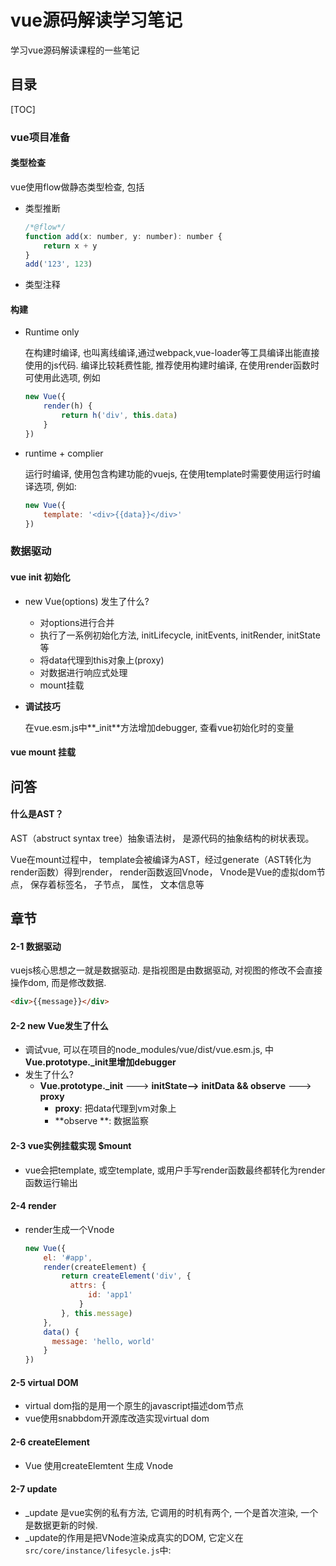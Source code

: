 # vue源码解读学习笔记

学习vue源码解读课程的一些笔记



## 目录

[TOC]



### vue项目准备

#### 类型检查

vue使用flow做静态类型检查, 包括

* 类型推断

  ```js
  /*@flow*/
  function add(x: number, y: number): number {
      return x + y
  }
  add('123', 123)
  ```

* 类型注释



#### 构建

* Runtime only 

  在构建时编译, 也叫离线编译,通过webpack,vue-loader等工具编译出能直接使用的js代码.  编译比较耗费性能, 推荐使用构建时编译, 在使用render函数时可使用此选项, 例如

  ```js
  new Vue({
      render(h) {
          return h('div', this.data)
      }
  })
  ```

* runtime + complier

  运行时编译, 使用包含构建功能的vuejs, 在使用template时需要使用运行时编译选项, 例如:

  ```js
  new Vue({
      template: '<div>{{data}}</div>'
  })
  ```



### 数据驱动

#### vue init 初始化

* new Vue(options) 发生了什么?
  * 对options进行合并
  * 执行了一系例初始化方法, initLifecycle, initEvents, initRender, initState等
  * 将data代理到this对象上(proxy)
  * 对数据进行响应式处理
  * mount挂载

* **调试技巧**

  在vue.esm.js中**_init**方法增加debugger, 查看vue初始化时的变量



#### vue mount 挂载



## 问答

#### 什么是AST？

AST（abstruct syntax tree）抽象语法树， 是源代码的抽象结构的树状表现。

Vue在mount过程中， template会被编译为AST，经过generate（AST转化为render函数）得到render， render函数返回Vnode， Vnode是Vue的虚拟dom节点， 保存着标签名， 子节点， 属性， 文本信息等







## 章节



#### 2-1 数据驱动

vuejs核心思想之一就是数据驱动. 是指视图是由数据驱动, 对视图的修改不会直接操作dom, 而是修改数据.

```html
<div>{{message}}</div>
```





#### 2-2 new Vue发生了什么

* 调试vue, 可以在项目的node_modules/vue/dist/vue.esm.js, 中**Vue.prototype._init里增加debugger**
* 发生了什么?
  * **Vue.prototype._init** ---> **initState-->** **initData && observe**  ---> **proxy**
    * **proxy**: 把data代理到vm对象上
    * **observe **: 数据监察

#### 2-3 vue实例挂载实现 $mount

* vue会把template, 或空template, 或用户手写render函数最终都转化为render函数运行输出

#### 2-4 render

* render生成一个Vnode

  ```js
  new Vue({
      el: '#app',
      render(createElement) {
          return createElement('div', {
          	attrs: {
              	id: 'app1'
              }
          }, this.message)
      }, 
      data() {
      	message: 'hello, world'
      }
  })
  ```



#### 2-5 virtual DOM

* virtual dom指的是用一个原生的javascript描述dom节点
* vue使用snabbdom开源库改造实现virtual dom



#### 2-6 createElement

* Vue 使用createElemtent 生成 Vnode



#### 2-7 update

* _update 是vue实例的私有方法, 它调用的时机有两个, 一个是首次渲染, 一个是数据更新的时候.
* _update的作用是把VNode渲染成真实的DOM, 它定义在`src/core/instance/lifesycle.js`中: 
